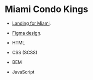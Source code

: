 # Miami Condo Kings
 
- [Landing for Miami](https://RomaSheva1987.github.io/miami-landing/).

- [Figma design](https://www.figma.com/file/dY3izAm0Vspsmra4lQWQIP/Bakerlab_FE-students?type=design&node-id=11342-1117&mode=design).

- HTML

- CSS (SCSS)

- BEM

- JavaScript
